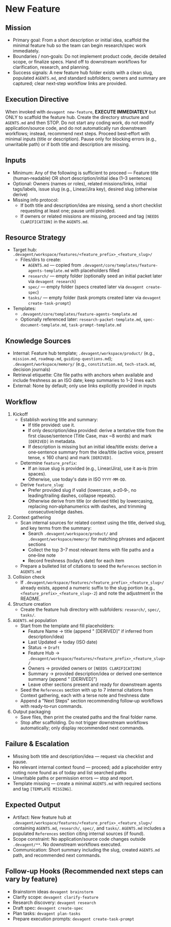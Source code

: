 # New Feature

## Mission
- Primary goal: From a short description or initial idea, scaffold the minimal feature hub so the team can begin research/spec work immediately.
- Boundaries / non‑goals: Do not implement product code, decide detailed scope, or finalize specs. Hand off to downstream workflows for clarification, research, and planning.
- Success signals: A new feature hub folder exists with a clean slug, populated `AGENTS.md`, and standard subfolders; owners and summary are captured; clear next‑step workflow links are provided.

## Execution Directive
When invoked with `devagent new-feature`, **EXECUTE IMMEDIATELY** but ONLY to scaffold the feature hub. Create the directory structure and `AGENTS.md` and then STOP. Do not start any coding work, do not modify application/source code, and do not automatically run downstream workflows; instead, recommend next steps.
Proceed best‑effort with minimal inputs (title or description). Pause only for blocking errors (e.g., unwritable path) or if both title and description are missing.

## Inputs
- Minimum: Any of the following is sufficient to proceed — Feature title (human‑readable) OR short description/initial idea (1–3 sentences)
- Optional: Owners (names or roles), related missions/links, initial tags/labels, issue slug (e.g., Linear/Jira key), desired slug (otherwise derive)
- Missing info protocol:
  - If both title and description/idea are missing, send a short checklist requesting at least one; pause until provided.
  - If owners or related missions are missing, proceed and tag `[NEEDS CLARIFICATION]` in the `AGENTS.md`.

## Resource Strategy
- Target hub: `.devagent/workspace/features/<feature_prefix>_<feature_slug>/`
  - Files/dirs to create:
    - `AGENTS.md` — copied from `.devagent/core/templates/feature-agents-template.md` with placeholders filled
    - `research/` — empty folder (optionally seed an initial packet later via `devagent research`)
    - `spec/` — empty folder (specs created later via `devagent create-spec`)
    - `tasks/` — empty folder (task prompts created later via `devagent create-task-prompt`)
- Templates:
  - `.devagent/core/templates/feature-agents-template.md`
  - Optionally referenced later: `research-packet-template.md`, `spec-document-template.md`, `task-prompt-template.md`

## Knowledge Sources
- Internal: Feature hub template; `.devagent/workspace/product/` (e.g., `mission.md`, `roadmap.md`, `guiding-questions.md`); `.devagent/workspace/memory/` (e.g., `constitution.md`, `tech-stack.md`, decision journals)
- Retrieval etiquette: Cite file paths with anchors when available and include freshness as an ISO date; keep summaries to 1–2 lines each
- External: None by default; only use links explicitly provided in inputs

## Workflow
1. Kickoff
   - Establish working title and summary:
     - If title provided: use it.
     - If only description/idea provided: derive a tentative title from the first clause/sentence (Title Case, max ~8 words) and mark `[DERIVED]` in metadata.
     - If description is missing but an initial idea/title exists: derive a one‑sentence summary from the idea/title (active voice, present tense, ≤ 160 chars) and mark `[DERIVED]`.
   - Determine `feature_prefix`:
     - If an issue slug is provided (e.g., Linear/Jira), use it as‑is (trim spaces).
     - Otherwise, use today's date in ISO `YYYY-MM-DD`.
   - Derive `feature_slug`:
     - Prefer provided slug if valid (lowercase, a‑z0‑9‑, no leading/trailing dashes, collapse repeats).
     - Otherwise derive from title (or derived title) by lowercasing, replacing non‑alphanumerics with dashes, and trimming consecutive/edge dashes.
2. Context gathering
   - Scan internal sources for related context using the title, derived slug, and key terms from the summary:
     - Search `.devagent/workspace/product/` and `.devagent/workspace/memory/` for matching phrases and adjacent sections
     - Collect the top 3–7 most relevant items with file paths and a one‑line note
     - Record freshness (today’s date) for each item
   - Prepare a bulleted list of citations to seed the `References` section in `AGENTS.md`
3. Collision check
   - If `.devagent/workspace/features/<feature_prefix>_<feature_slug>/` already exists, append a numeric suffix to the slug portion (e.g., `<feature_prefix>_<feature_slug>-2`) and note the adjustment in the README.
4. Structure creation
   - Create the feature hub directory with subfolders: `research/`, `spec/`, `tasks/`.
5. `AGENTS.md` population
   - Start from the template and fill placeholders:
     - Feature Name → title (append " [DERIVED]" if inferred from description/idea)
     - Last Updated → today (ISO date)
     - Status → `Draft`
     - Feature Hub → `.devagent/workspace/features/<feature_prefix>_<feature_slug>/`
     - Owners → provided owners or `[NEEDS CLARIFICATION]`
     - Summary → provided description/idea or derived one‑sentence summary (append " [DERIVED]")
     - Leave other sections present and ready for downstream agents
   - Seed the `References` section with up to 7 internal citations from Context gathering, each with a terse note and freshness date
   - Append a "Next Steps" section recommending follow‑up workflows with ready‑to‑run commands.
6. Output packaging
   - Save files, then print the created paths and the final folder name.
   - Stop after scaffolding. Do not trigger downstream workflows automatically; only display recommended next commands.

## Failure & Escalation
- Missing both title and description/idea — request via checklist and pause.
- No relevant internal context found — proceed; add a placeholder entry noting none found as of today and list searched paths
- Unwritable paths or permission errors — stop and report.
- Template missing — create a minimal `AGENTS.md` with required sections and tag `[TEMPLATE MISSING]`.

## Expected Output
- Artifact: New feature hub at `.devagent/workspace/features/<feature_prefix>_<feature_slug>/` containing `AGENTS.md`, `research/`, `spec/`, and `tasks/`. `AGENTS.md` includes a populated `References` section citing internal sources (if found).
- Scope constraint: No application/source code changes outside `.devagent/**`. No downstream workflows executed.
- Communication: Short summary including the slug, created `AGENTS.md` path, and recommended next commands.

## Follow‑up Hooks (Recommended next steps can vary by feature)
- Brainstorm ideas `devagent brainstorm`
- Clarify scope: `devagent clarify-feature`
- Research discovery: `devagent research`
- Draft spec: `devagent create-spec`
- Plan tasks: `devagent plan-tasks`
- Prepare execution prompts: `devagent create-task-prompt`


